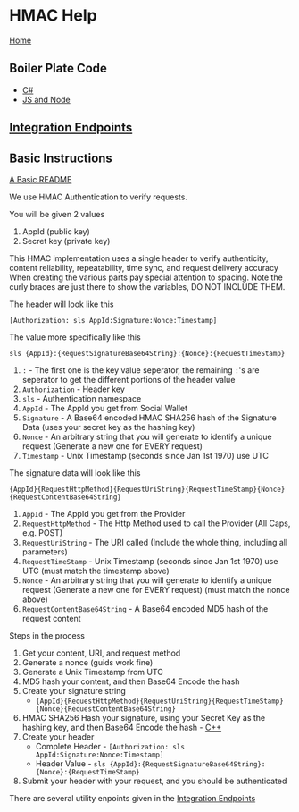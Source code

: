 # HMAC Help

[Home](/README.md)

## Boiler Plate Code

* [C#](/src/Authentication/Hmac/API%20Integration%20Help/Integration%20Endpoints.md)
* [JS and Node](/src/Authentication/Hmac/API%20Integration%20Help/C#.md)

## [Integration Endpoints](/src/Authentication/Hmac/API%20Integration%20Help/Integration%20Endpoints.md)

## Basic Instructions

[A Basic README](/src/Authentication/Hmac/API%20Integration%20Help/README.md)

We use HMAC Authentication to verify requests.

You will be given 2 values

1. AppId (public key)
2. Secret key (private key)

This HMAC implementation uses a single header to verify authenticity, content reliability, repeatability, time sync, and request delivery accuracy
When creating the various parts pay special attention to spacing.
Note the curly braces are just there to show the variables, DO NOT INCLUDE THEM.

The header will look like this

```http
[Authorization: sls AppId:Signature:Nonce:Timestamp]
```

The value more specifically like this

```http
sls {AppId}:{RequestSignatureBase64String}:{Nonce}:{RequestTimeStamp}
```

1. `:` - The first one is the key value seperator, the remaining `:`'s are seperator to get the different portions of the header value
2. `Authorization` - Header key
3. `sls` - Authentication namespace
4. `AppId` - The AppId you get from Social Wallet
5. `Signature` - A Base64 encoded HMAC SHA256 hash of the Signature Data (uses your secret key as the hashing key)
6. `Nonce` - An arbitrary string that you will generate to identify a unique request (Generate a new one for EVERY request)
7. `Timestamp` - Unix Timestamp (seconds since Jan 1st 1970) use UTC

The signature data will look like this

```http
{AppId}{RequestHttpMethod}{RequestUriString}{RequestTimeStamp}{Nonce}{RequestContentBase64String}
```

1. `AppId` - The AppId you get from the Provider
2. `RequestHttpMethod` - The Http Method used to call the Provider (All Caps, e.g. POST)
3. `RequestUriString` - The URI called (Include the whole thing, including all parameters)
4. `RequestTimeStamp` - Unix Timestamp (seconds since Jan 1st 1970) use UTC (must match the timestamp above)
5. `Nonce` - An arbitrary string that you will generate to identify a unique request (Generate a new one for EVERY request) (must match the nonce above)
6. `RequestContentBase64String` - A Base64 encoded MD5 hash of the request content

Steps in the process

1. Get your content, URI, and request method
2. Generate a nonce (guids work fine)
3. Generate a Unix Timestamp from UTC
4. MD5 hash your content, and then Base64 Encode the hash
5. Create your signature string
    - `{AppId}{RequestHttpMethod}{RequestUriString}{RequestTimeStamp}{Nonce}{RequestContentBase64String}`
6. HMAC SHA256 Hash your signature, using your Secret Key as the hashing key, and then Base64 Encode the hash - [C++](https://gist.github.com/woodja/6082940)
7. Create your header
    - Complete Header - `[Authorization: sls AppId:Signature:Nonce:Timestamp]`
    - Header Value - `sls {AppId}:{RequestSignatureBase64String}:{Nonce}:{RequestTimeStamp}`
8. Submit your header with your request, and you should be authenticated


There are several utility enpoints given in the [Integration Endpoints](/src/Authentication/Hmac/API%20Integration%20Help/Integration%20Endpoints.md)